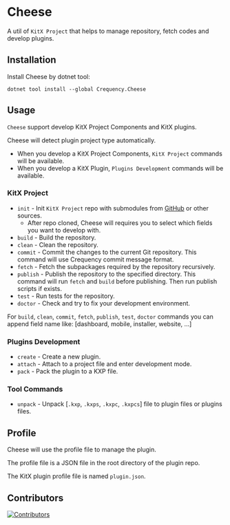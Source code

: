 ﻿# Cheese

A util of `KitX Project` that helps to manage repository, fetch codes and develop plugins.

## Installation

Install Cheese by dotnet tool:

```shell
dotnet tool install --global Crequency.Cheese
```

## Usage

`Cheese` support develop KitX Project Components and KitX plugins.

Cheese will detect plugin project type automatically.

- When you develop a KitX Project Components, `KitX Project` commands will be available.
- When you develop a KitX Plugin, `Plugins Development` commands will be available.

### KitX Project

- `init` - Init `KitX Project` repo with submodules from [GitHub](https://github.com/Crequency/KitX) or other sources.
    - After repo cloned, Cheese will requires you to select which fields you want to develop with.
- `build` - Build the repository.
- `clean` - Clean the repository.
- `commit` - Commit the changes to the current Git repository. This command will use Crequency commit message format.
- `fetch` - Fetch the subpackages required by the repository recursively.
- `publish` - Publish the repository to the specified directory. This command will run `fetch` and `build` before publishing. Then run publish scripts if exists.
- `test` - Run tests for the repository.
- `doctor` - Check and try to fix your development environment.

For `build`, `clean`, `commit`, `fetch`, `publish`, `test`, `doctor` commands you can append field name like: [dashboard, mobile, installer, website, ...]

### Plugins Development

- `create` - Create a new plugin.
- `attach` - Attach to a project file and enter development mode.
- `pack` - Pack the plugin to a KXP file.

### Tool Commands

- `unpack` - Unpack [`.kxp`, `.kxps`, `.kxpc`, `.kxpcs`] file to plugin files or plugins files.

## Profile

Cheese will use the profile file to manage the plugin.

The profile file is a JSON file in the root directory of the plugin repo.

The KitX plugin profile file is named `plugin.json`.

## Contributors

[![Contributors](https://contrib.rocks/image?repo=Crequency/Cheese)](https://github.com/Crequency/Cheese/graphs/contributors)
